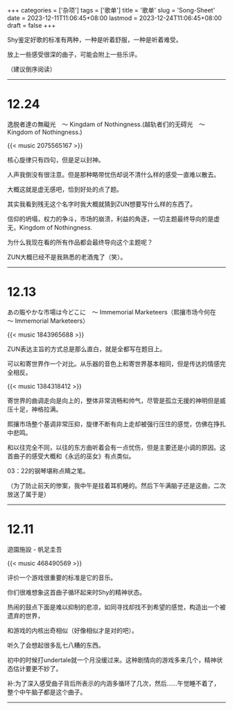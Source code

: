 +++
categories = ['杂项']
tags = ['歌单']
title = '歌单'
slug = 'Song-Sheet'
date = 2023-12-11T11:06:45+08:00
lastmod = 2023-12-24T11:06:45+08:00
draft = false
+++

Shy鉴定好歌的标准有两种，一种是听着舒服，一种是听着难受。

放上一些感受很深的曲子，可能会附上一些乐评。

（建议倒序阅读）

___

# 12.24

逸脱者達の無礙光　〜 Kingdam of Nothingness.(越轨者们的无碍光　～ Kingdom of Nothingness.)

{{< music 2075565167 >}}

核心旋律只有四句，但是足以封神。

人声我倒没有很注意。但是那种略带忧伤却说不清什么样的感受一直难以散去。

大概这就是虚无感吧，恰到好处的点了题。

其实我看到残无这个名字时我大概就猜到ZUN想要写什么样的东西了。

信仰的坍塌，权力的争斗，市场的崩溃，利益的角逐，一切主题最终导向的是虚无，Kingdom of Nothingness.

为什么我现在看的所有作品都会最终导向这个主题呢？

ZUN大概已经不是我熟悉的老酒鬼了（笑）。

___

# 12.13

あの賑やかな市場は今どこに　～ Immemorial Marketeers（熙攘市场今何在　～ Immemorial Marketeers）

{{< music 1843965688 >}}

ZUN表达主旨的方式总是那么直白，就是全都写在题目上。

可以和寄世界作一个对比。从乐器的音色上和寄世界基本相同，但是传达的情感完全相反。

{{< music 1384318412 >}}

寄世界的曲调走向是向上的，整体非常流畅和帅气，尽管是孤立无援的神明但是威压十足，神格拉满。

熙攘市场整个基调非常压抑，旋律不断有向上走却被强行压住的感觉，仿佛在挣扎中悲鸣。

和以往完全不同，以往的东方曲听着会有一点忧伤，但是主要还是小调的原因。这首曲子的感受大概和《永远的巫女》有点类似。

03：22的钢琴堪称点睛之笔。

（为了防止前天的惨案，我中午是挂着耳机睡的。然后下午满脑子还是这曲，二次放送了属于是）

 ___

# 12.11

遊園施設 - 帆足圭吾

{{< music 468490569 >}}

评价一个游戏很重要的标准是它的音乐。

你们很难想象这首曲子循环起来时Shy的精神状态。

热闹的鼓点下面是难以抑制的悲凉，如同寻找却找不到希望的感觉，构造出一个被遗弃的世界，

和游戏的内核出奇相似（好像相似才是对的吧）。

听久了会想起很多乱七八糟的东西。

初中的时候打undertale就一个月没缓过来。这种剧情向的游戏多来几个，精神状态估计要更不妙了。

补:为了深入感受曲子背后所表示的内涵多循环了几次，然后……午觉睡不着了，整个中午脑子都是这个曲子。

___








